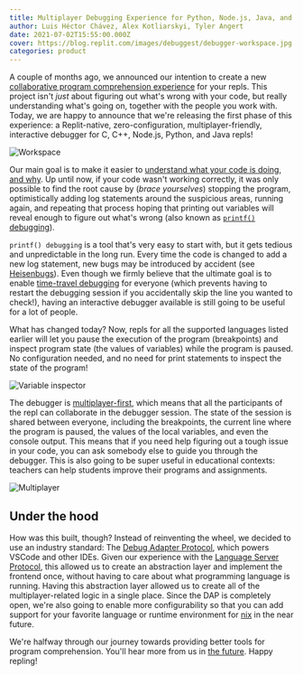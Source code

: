 ```yaml
---
title: Multiplayer Debugging Experience for Python, Node.js, Java, and C/C++
author: Luis Héctor Chávez, Alex Kotliarskyi, Tyler Angert
date: 2021-07-02T15:55:00.000Z
cover: https://blog.replit.com/images/debuggest/debugger-workspace.jpg
categories: product
---
```


A couple of months ago, we announced our intention to create a new [collaborative program comprehension experience](https://blog.replit.com/debuggest) for your repls. This project isn't *just* about figuring out what's wrong with your code, but really understanding what's going on, together with the people you work with. Today, we are happy to announce that we're releasing the first phase of this experience: a Replit-native, zero-configuration, multiplayer-friendly, interactive debugger for C, C++, Node.js, Python, and Java repls!


![Workspace](images/debuggest/debugger-workspace.jpg)


Our main goal is to make it easier to [understand what your code is doing, and why](https://en.wikipedia.org/wiki/Program_comprehension). Up until now, if your code wasn't working correctly, it was only possible to find the root cause by (*brace yourselves*) stopping the program, optimistically adding log statements around the suspicious areas, running again, and repeating that process hoping that printing out variables will reveal enough to figure out what's wrong (also known as [`printf()` debugging](https://everything2.com/title/printf%2528%2529%2520debugging)). 

`printf() debugging` is a tool that's very easy to start with, but it gets tedious and unpredictable in the long run. Every time the code is changed to add a new log statement, new bugs may be introduced by accident (see [Heisenbugs](https://en.wikipedia.org/wiki/Heisenbug)). Even though we firmly believe that the ultimate goal is to enable [time-travel debugging](https://en.wikipedia.org/wiki/Time_travel_debugging) for everyone (which prevents having to restart the debugging session if you accidentally skip the line you wanted to check!), having an interactive debugger available is still going to be useful for a lot of people.

What has changed today? Now, repls for all the supported languages listed earlier will let you pause the execution of the program (breakpoints) and inspect program state (the values of variables) while the program is paused. No configuration needed, and no need for print statements to inspect the state of the program!

![Variable inspector](images/debuggest/variable-inspect.gif)

The debugger is [multiplayer-first](https://replit.com/site/multiplayer), which means that all the participants of the repl can collaborate in the debugger session. The state of the session is shared between everyone, including the breakpoints, the current line where the program is paused, the values of the local variables, and even the console output. This means that if you need help figuring out a tough issue in your code, you can ask somebody else to guide you through the debugger. This is also going to be super useful in educational contexts: teachers can help students improve their programs and assignments.

![Multiplayer](images/debuggest/multiplayer-demo.gif)

## Under the hood

How was this built, though? Instead of reinventing the wheel, we decided to use an industry standard: The [Debug Adapter Protocol](https://microsoft.github.io/debug-adapter-protocol/), which powers VSCode and other IDEs. Given our experience with the [Language Server Protocol](https://microsoft.github.io/language-server-protocol/), this allowed us to create an abstraction layer and implement the frontend once, without having to care about what programming language is running. Having this abstraction layer allowed us to create all of the multiplayer-related logic in a single place. Since the DAP is completely open, we're also going to enable more configurability so that you can add support for your favorite language or runtime environment for [nix](https://blog.replit.com/nix) in the near future.

We're halfway through our journey towards providing better tools for program comprehension. You'll hear more from us in [the future](https://twitter.com/Replit/status/1407117879976202248). Happy repling!